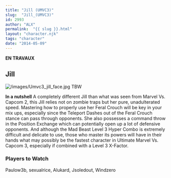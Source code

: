 ```yaml
---
title: "Jill (UMVC3)"
slug:  "Jill_(UMVC3)"
id: 2993
author: "ALX"
permalink:  "{{ slug }}.html"
layout: "character.njk"
tags: "character"
date: "2014-05-09"
---
```


**EN TRAVAUX**

## Jill

![](/images/Umvc3_jill_face.jpg‎ "/images/Umvc3_jill_face.jpg‎") TBW

**In a nutshell** A completely different Jill than what was seen from
Marvel Vs. Capcom 2, this Jill relies not on zombie traps but her pure,
unadulterated speed. Mastering how to properly use her Feral Crouch will
be key in your mix ups, especially since the Teleport Dashes out of the
Feral Crouch stance can pass through opponents. She also possesses a
command throw in the Position Exchange which can potentially open up a
lot of defensive opponents. And although the Mad Beast Level 3 Hyper
Combo is extremely difficult and delicate to use, those who master its
powers will have in their hands what may possibly be the fastest
character in Ultimate Marvel Vs. Capcom 3, especially if combined with a
Level 3 X-Factor.

### Players to Watch

Paulow3b, sexualrice, Alukard, Jsoledout, Windzero
